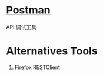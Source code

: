 # [Postman](https://www.getpostman.com/)  
API 调试工具  

# Alternatives Tools
1. [Firefox]() RESTClient